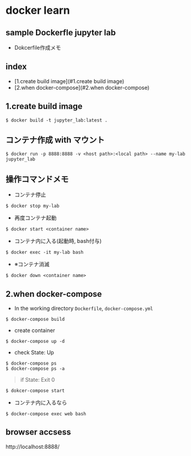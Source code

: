 # docker learn
## sample Dockerfle jupyter lab
- Dokcerfile作成メモ 

## index
- [1.create build image](#1.create build image)
- [2.when docker-compose](#2.when docker-compose)

## 1.create build image
```
$ docker build -t jupyter_lab:latest .
```

## コンテナ作成 with マウント
```
$ docker run -p 8888:8888 -v <host path>:<local path> --name my-lab jupyter_lab
```

## 操作コマンドメモ
- コンテナ停止
```
$ docker stop my-lab
```
- 再度コンテナ起動

```
$ docker start <container name>
```
- コンテナ内に入る(起動時, bash付与)

```
$ docker exec -it my-lab bash
```

- ※コンテナ消滅

```
$ docker down <container name>
```

## 2.when docker-compose

- In the working directory `Dockerfile`, `docker-compose.yml`
```
$ docker-compose build
```

- create container
```
$ docker-compose up -d
```

- check State: Up
```
$ docker-compose ps
$ docker-compose ps -a
```
>if State: Exit 0
```
$ dokcer-compose start
```

- コンテナ内に入るなら

```
$ docker-compose exec web bash
```

## browser accsess
http://localhost:8888/

